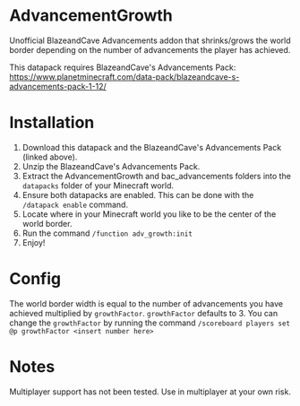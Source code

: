 # AdvancementGrowth
Unofficial BlazeandCave Advancements addon that shrinks/grows the world border depending on the number of advancements the player has achieved.

This datapack requires BlazeandCave's Advancements Pack: https://www.planetminecraft.com/data-pack/blazeandcave-s-advancements-pack-1-12/

# Installation 
1. Download this datapack and the BlazeandCave's Advancements Pack (linked above).
2. Unzip the BlazeandCave's Advancements Pack.
3. Extract the AdvancementGrowth and bac_advancements folders into the `datapacks` folder of your Minecraft world.
4. Ensure both datapacks are enabled. This can be done with the `/datapack enable` command.
5. Locate where in your Minecraft world you like to be the center of the world border.
6. Run the command `/function adv_growth:init`
7. Enjoy!

# Config
The world border width is equal to the number of advancements you have achieved multiplied by `growthFactor`. `growthFactor` defaults to 3. You can change the `growthFactor` by running the command `/scoreboard players set @p growthFactor <insert number here>`
  
# Notes
Multiplayer support has not been tested. Use in multiplayer at your own risk.
